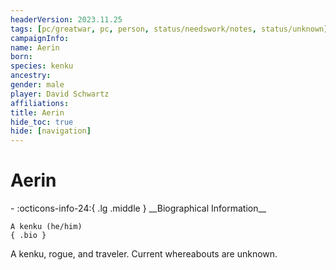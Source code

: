 ```yaml
---
headerVersion: 2023.11.25
tags: [pc/greatwar, pc, person, status/needswork/notes, status/unknown]
campaignInfo:
name: Aerin
born:
species: kenku
ancestry:
gender: male
player: David Schwartz
affiliations:
title: Aerin
hide_toc: true
hide: [navigation]
---
```

# Aerin
<div class="grid cards ext-narrow-margin ext-one-column" markdown>
- :octicons-info-24:{ .lg .middle } __Biographical Information__

    A kenku (he/him)  
    { .bio }

</div>


A kenku, rogue, and traveler. Current whereabouts are unknown. 

